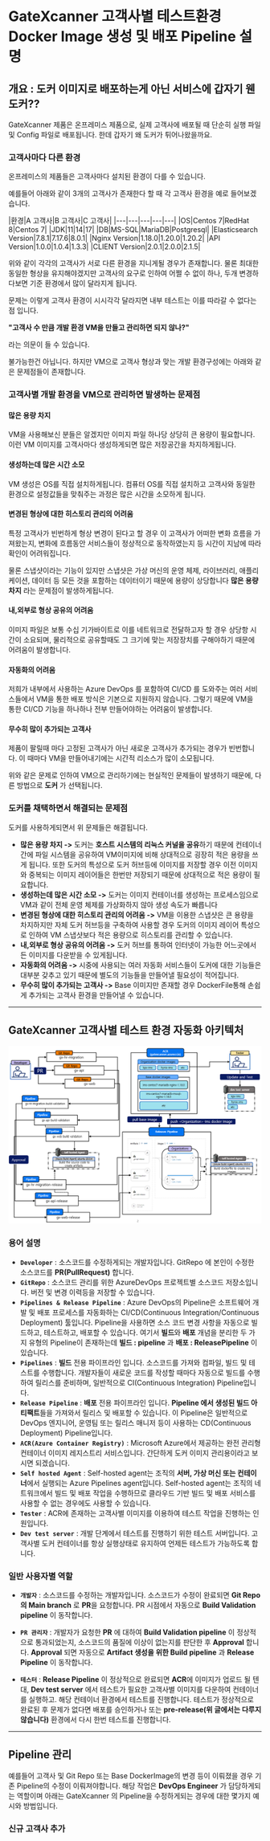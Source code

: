 # GateXcanner 고객사별 테스트환경 Docker Image 생성 및 배포 Pipeline 설명

## 개요 : 도커 이미지로 배포하는게 아닌 서비스에 갑자기 웬 도커??

GateXcanner 제품은 온프레미스 제품으로, 실제 고객사에 배포될 때 단순히 실행 파일 및 Config 파일로 배포됩니다. 한데 갑자기 왜 도커가 튀어나왔을까요.

### 고객사마다 다른 환경

온프레미스의 제품들은 고객사마다 설치된 환경이 다를 수 있습니다.

예를들어 아래와 같이 3개의 고객사가 존재한다 할 때 각 고객사 환경을 예로 들어보겠습니다.

|환경|A 고객사|B 고객사|C 고객사|
|---|---|---|---|---|
|OS|Centos 7|RedHat 8|Centos 7|
|JDK|11|14|17|
|DB|MS-SQL|MariaDB|Postgresql|
|Elasticsearch Version|7.8.1|7.17.6|8.0.1|
|Nginx Version|1.18.0|1.20.0|1.20.2|
|API Version|1.0.0|1.0.4|1.3.3|
|CLIENT Version|2.0.1|2.0.0|2.1.5|

위와 같이 각각의 고객사가 서로 다른 환경을 지니게될 경우가 존재합니다.
물론 최대한 동일한 형상을 유지해야겠지만 고객사의 요구로 인하여 어쩔 수 없이 하나, 두개 변경하다보면 기준 환경에서 많이 달라지게 됩니다.

문제는 이렇게 고객사 환경이 시시각각 달라지면 내부 테스트는 이를 따라갈 수 없다는 점 입니다.

**"고객사 수 만큼 개발 환경 VM을 만들고 관리하면 되지 않나?"**

라는 의문이 들 수 있습니다.

불가능한건 아닙니다. 하지만 VM으로 고객사 형상과 맞는 개발 환경구성에는 아래와 같은 문제점들이 존재합니다.

### 고객사별 개발 환경을 VM으로 관리하면 발생하는 문제점

#### 많은 용량 차지

VM을 사용해보신 분들은 알겠지만 이미지 파일 하나당 상당히 큰 용량이 필요합니다.
이런 VM 이미지를 고객사마다 생성하게되면 많은 저장공간을 차지하게됩니다.

#### 생성하는데 많은 시간 소모

VM 생성은 OS를 직접 설치하게됩니다. 컴퓨터 OS를 직접 설치하고 고객사와 동일한 환경으로 설정값들을 맞춰주는 과정은 많은 시간을 소모하게 됩니다.

#### 변경된 형상에 대한 히스토리 관리의 어려움

특정 고객사가 빈번하게 형상 변경이 된다고 할 경우
이 고객사가 어떠한 변화 흐름을 가져왔는지, 변화에 흐름동안 서비스들이 정상적으로 동작하였는지 등 시간이 지남에 따라 확인이 어려워집니다.

물론 스냅샷이라는 기능이 있지만 스냅샷은 가상 머신의 운영 체제, 라이브러리, 애플리케이션, 데이터 등 모든 것을 포함하는 데이터이기 때문에 용량이 상당합니다 **많은 용량 차지** 라는 문제점이 발생하게됩니다.

#### 내,외부로 형상 공유의 어려움

이미지 파일은 보통 수십 기가바이트로 이를 네트워크로 전달하고자 할 경우 상당항 시간이 소요되며, 물리적으로 공유할때도 그 크기에 맞는 저장장치를 구해야하기 때문에 어려움이 발생합니다.

#### 자동화의 어려움

저희가 내부에서 사용하는 Azure DevOps 를 포함하여 CI/CD 를 도와주는 여러 서비스들에서 VM을 통한 배포 방식은 기본으로 지원하지 않습니다. 그렇기 때문에 VM을 통한 CI/CD 기능을 하나하나 전부 만들어야하는 어려움이 발생합니다.

#### 무수히 많이 추가되는 고객사

제품이 팔릴때 마다 고정된 고객사가 아닌 새로운 고객사가 추가되는 경우가 빈번합니다.
이 때마다 VM을 만들어내기에는 시간적 리소스가 많이 소모됩니다.

위와 같은 문제로 인하여 VM으로 관리하기에는 현실적인 문제들이 발생하기 때문에, 다른 방법으로 **도커** 가 선택됩니다.

### 도커를 채택하면서 해결되는 문제점

도커를 사용하게되면서 위 문제들은 해결됩니다.

- **많은 용량 차지 ->**  도커는 **호스트 시스템의 리눅스 커널을 공유**하기 때문에 컨테이너 간에 파일 시스템을 공유하여 VM이미지에 비해 상대적으로 굉장히 적은 용량을 쓰게 됩니다. 또한 도커의 특성으로 도커 허브등에 이미지를 저장할 경우 이전 이미지와 중복되는 이미지 레이어들은 한번만 저장되기 때문에 상대적으로 적은 용량이 필요합니다.
- **생성하는데 많은 시간 소모 ->** 도커는 이미지 컨테이너를 생성하는 프로세스임으로 VM과 같이 전체 운영 체제를 가상화하지 않아 생성 속도가 빠릅니다
- **변경된 형상에 대한 히스토리 관리의 어려움 ->** VM을 이용한 스냅샷은 큰 용량을 차지하지만 자체 도커 허브등을 구축하여 사용할 경우 도커의 이미지 레이어 특성으로 인하여 VM 스냅샷보다 적은 용량으로 히스토리를 관리할 수 있습니다.
- **내,외부로 형상 공유의 어려움 ->** 도커 허브를 통하여 인터넷이 가능한 어느곳에서든 이미지를 다운받을 수 있게됩니다.
- **자동화의 어려움 ->** 시중에 사용되는 여러 자동화 서비스들이 도커에 대한 기능들은 대부분 갖추고 있기 때문에 별도의 기능들을 만들어낼 필요성이 적어집니다.
- **무수히 많이 추가되는 고객사 ->** Base 이미지만 존재할 경우 DockerFile통해 손쉽게 추가되는 고객사 환경을 만들어낼 수 있습니다.

---

## GateXcanner 고객사별 테스트 환경 자동화 아키텍처

![picture 3](../../images/4584fbdc83730070ce6323abdbf2ddb29700f69e8cf0bd58a691a3b9a21a3285.png)  

### 용어 설명

- **`Developer`** : 소스코드를 수정하게되는 개발자입니다. GitRepo 에 본인이 수정한 소스코드를 **PR(PullRequest)** 합니다.
- **`GitRepo`** : 소스코드 관리를 위한 AzureDevOps 프로젝트별 소스코드 저장소입니다. 버전 및 변경 이력등을 저장할 수 있습니다.
- **`Pipelines & Release Pipeline`** : Azure DevOps의 Pipeline은 소프트웨어 개발 및 배포 프로세스를 자동화하는 CI/CD(Continuous Integration/Continuous Deployment) 툴입니다. Pipeline을 사용하면 소스 코드 변경 사항을 자동으로 빌드하고, 테스트하고, 배포할 수 있습니다. 여기서 **빌드**와 **배포** 개념을 분리한 두 가지 유형의 Pipeline이 존재하는데 **빌드 : pipeline** 과 **배포 : ReleasePipeline** 이 있습니다.
- **`Pipelines`** : **빌드** 전용 파이프라인 입니다. 소스코드를 가져와 컴파일, 빌드 및 테스트를 수행합니다. 개발자들이 새로운 코드를 작성할 때마다 자동으로 빌드를 수행하여 릴리스를 준비하며, 일반적으로 CI(Continuous Integration) Pipeline입니다.
- **`Release Pipeline`** : **배포** 전용 파이프라인 입니다. **Pipeline 에서 생성된 빌드 아티팩트**들을 가져와서 릴리스 및 배포할 수 있습니다. 이 Pipeline은 일반적으로 DevOps 엔지니어, 운영팀 또는 릴리스 매니저 등이 사용하는 CD(Continuous Deployment) Pipeline입니다.
- **`ACR(Azure Container Registry)`** : Microsoft Azure에서 제공하는 완전 관리형 컨테이너 이미지 레지스트리 서비스입니다. 간단하게 도커 이미지 관리용이라고 보시면 되겠습니다.
- **`Self hosted Agent`** : Self-hosted agent는 조직의 **서버, 가상 머신 또는 컨테이너**에서 실행되는 Azure Pipelines agent입니다. Self-hosted agent는 조직의 네트워크에서 빌드 및 배포 작업을 수행하므로 클라우드 기반 빌드 및 배포 서비스를 사용할 수 없는 경우에도 사용할 수 있습니다.
- **`Tester`** : ACR에 존재하는 고객사별 이미지를 이용하여 테스트 작업을 진행하는 인원입니다.
- **`Dev test server`** : 개발 단계에서 테스트를 진행하기 위한 테스트 서버입니다. 고객사별 도커 컨테이너를 항상 실행상태로 유지하여 언제든 테스트가 가능하도록 합니다.

### 일반 사용자별 역할

- **`개발자`** : 소스코드를 수정하는 개발자입니다. 소스코드가 수정이 완료되면 **Git Repo의 Main branch** 로 **PR**을 요청합니다. PR 시점에서 자동으로 **Build Validation pipeline** 이 동작합니다.

- **`PR 관리자`** : 개발자가 요청한 **PR** 에 대하여 **Build Validation pipeline** 이 정상적으로 통과되었는지, 소스코드의 품질에 이상이 없는지를 판단한 후 **Approval** 합니다. **Approval** 되면 자동으로 **Artifact 생성을 위한 Build pipeline** 과 **Release Pipeline** 이 동작합니다.

- **`테스터`** : **Release Pipeline** 이 정상적으로 완료되면 **ACR**에 이미지가 업로드 될 텐대, **Dev test server** 에서 테스트가 필요한 고객사별 이미지를 다운하여 컨테이너를 실행하고. 해당 컨테이너 환경에서 테스트를 진행합니다. 테스트가 정상적으로 완료된 후 문제가 없다면 배포를 승인하거나 또는 **pre-release(위 글에서는 다루지 않습니다)** 환경에서 다시 한번 테스트를 진행합니다.

---

## Pipeline 관리

예를들어 고객사 및 Git Repo 또는 Base DockerImage의 변경 등이 이뤄졌을 경우 기존 Pipeline의 수정이 이뤄져야합니다. 해당 작업은 **DevOps Engineer** 가 담당하게되는 역할이며 아래는 GateXcanner 의 Pipeline을 수정하게되는 경우에 대한 몇가지 예시와 방법입니다.

### 신규 고객사 추가
